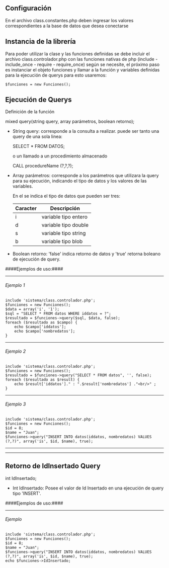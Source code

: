 ## Configuración ##

En el archivo class.constantes.php deben ingresar los valores correspondientes a la base de datos que desea conectarse

## Instancia de la librería ##

Para poder utilizar la clase y las funciones definidas se debe incluir el archivo class.controlador.php con las funciones nativas de php (include - include_once - require - require_once) según se necesite, el próximo paso es instanciar el objeto funciones y llamar a la función y variables definidas para la ejecución de querys para esto usaremos:

    $funciones = new Funciones();


## Ejecución de Querys ##

Definición de la función

mixed query(string query, array parámetros, boolean retorno);

* String query: corresponde a la consulta a realizar.
    puede ser tanto una query de una sola linea:
    
    SELECT * FROM DATOS;
    
    o un llamado a un procedimiento almacenado
    
    CALL procedureName (?,?,?);

* Array parámetros: corresponde a los parámetros que utilizara la query para su ejecución, indicando el tipo de datos y los valores de las variables.

    En el se indica el tipo de datos que pueden ser tres:

    | Caracter | Descripción          |
    | -------- | -------------------- |
    |     i    | variable tipo entero |
    |     d    | variable tipo double |
    |     s    | variable tipo string |
    |     b    | variable tipo blob   |

        

* Boolean retorno: 'false' indica retorno de datos y 'true' retorna boleano 
  de ejecución de query.



####Ejemplos de uso:####

__________________________________________________________________________________________
###### Ejemplo 1 ######

    include 'sistema/class.controlador.php';
    $funciones = new Funciones();
    $data = array('i', '1');
    $sql = "SELECT * FROM datos WHERE iddatos = ?";
    $resultado = $funciones->query($sql, $data, false);
    foreach ($resultado as $campo) {
        echo $campo['iddatos'];
        echo $campo['nombredatos'];
    }

__________________________________________________________________________________________

###### Ejemplo 2 ######

    include 'sistema/class.controlador.php';
    $funciones = new Funciones();
    $resultado = $funciones->query("SELECT * FROM datos", '', false);
    foreach ($resultado as $result) {
        echo $result['iddatos']." : ".$result['nombredatos'] ."<br/>" ;
    }

__________________________________________________________________________________________

###### Ejemplo 3 ######

    include 'sistema/class.controlador.php';
    $funciones = new Funciones();
    $id = 8;
    $name = "Juan";
    $funciones->query("INSERT INTO datos(iddatos, nombredatos) VALUES (?,?)", array('is', $id, $name), true);

__________________________________________________________________________________________
__________________________________________________________________________________________

## Retorno de IdInsertado Query ##


int IdInsertado;


* Int IdInsertado: Posee el valor de Id Insertado en una ejecución de query tipo 'INSERT'.



####Ejemplos de uso:####

__________________________________________________________________________________________
###### Ejemplo ######

    include 'sistema/class.controlador.php';
    $funciones = new Funciones();
    $id = 8;
    $name = "Juan";
    $funciones->query("INSERT INTO datos(iddatos, nombredatos) VALUES (?,?)", array('is', $id, $name), true);
    echo $funciones->IdInsertado;
